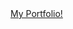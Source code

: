 <a href="https://bsandfer.github.io/portfolio/" target="_blank" rel="noreferrer">
My Portfolio!
</a>